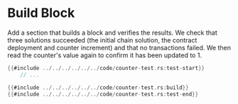 # Build Block

Add a section that builds a block and verifies the results. We check that three solutions succeeded (the initial chain solution, the contract deployment and counter increment) and that no transactions failed. We then read the counter's value again to confirm it has been updated to 1.
```rust
{{#include ../../../../../../code/counter-test.rs:test-start}}
    // ...

{{#include ../../../../../../code/counter-test.rs:build}}
{{#include ../../../../../../code/counter-test.rs:test-end}}
```
